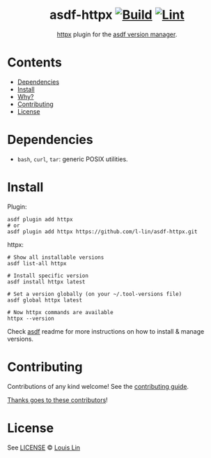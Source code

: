 <div align="center">

# asdf-httpx [![Build](https://github.com/l-lin/asdf-httpx/actions/workflows/build.yml/badge.svg)](https://github.com/l-lin/asdf-httpx/actions/workflows/build.yml) [![Lint](https://github.com/l-lin/asdf-httpx/actions/workflows/lint.yml/badge.svg)](https://github.com/l-lin/asdf-httpx/actions/workflows/lint.yml)


[httpx](https://github.com/l-lin/asdf-httpx) plugin for the [asdf version manager](https://asdf-vm.com).

</div>

# Contents

- [Dependencies](#dependencies)
- [Install](#install)
- [Why?](#why)
- [Contributing](#contributing)
- [License](#license)

# Dependencies

- `bash`, `curl`, `tar`: generic POSIX utilities.

# Install

Plugin:

```shell
asdf plugin add httpx
# or
asdf plugin add httpx https://github.com/l-lin/asdf-httpx.git
```

httpx:

```shell
# Show all installable versions
asdf list-all httpx

# Install specific version
asdf install httpx latest

# Set a version globally (on your ~/.tool-versions file)
asdf global httpx latest

# Now httpx commands are available
httpx --version
```

Check [asdf](https://github.com/asdf-vm/asdf) readme for more instructions on how to
install & manage versions.

# Contributing

Contributions of any kind welcome! See the [contributing guide](contributing.md).

[Thanks goes to these contributors](https://github.com/l-lin/asdf-httpx/graphs/contributors)!

# License

See [LICENSE](LICENSE) © [Louis Lin](https://github.com/l-lin/)
